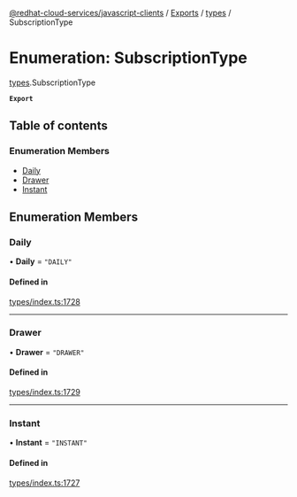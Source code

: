 [@redhat-cloud-services/javascript-clients](../README.md) / [Exports](../modules.md) / [types](../modules/types.md) / SubscriptionType

# Enumeration: SubscriptionType

[types](../modules/types.md).SubscriptionType

**`Export`**

## Table of contents

### Enumeration Members

- [Daily](types.SubscriptionType.md#daily)
- [Drawer](types.SubscriptionType.md#drawer)
- [Instant](types.SubscriptionType.md#instant)

## Enumeration Members

### Daily

• **Daily** = ``"DAILY"``

#### Defined in

[types/index.ts:1728](https://github.com/RedHatInsights/javascript-clients/blob/main/packages/integrations/types/index.ts#L1728)

___

### Drawer

• **Drawer** = ``"DRAWER"``

#### Defined in

[types/index.ts:1729](https://github.com/RedHatInsights/javascript-clients/blob/main/packages/integrations/types/index.ts#L1729)

___

### Instant

• **Instant** = ``"INSTANT"``

#### Defined in

[types/index.ts:1727](https://github.com/RedHatInsights/javascript-clients/blob/main/packages/integrations/types/index.ts#L1727)
